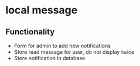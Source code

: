 # local message

## Functionality
- Form for admin to add new notifications
- Store read message for user, do not display twice
- Store notification in database
